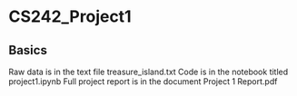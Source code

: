 # CS242_Project1

## Basics
Raw data is in the text file treasure_island.txt
Code is in the notebook titled project1.ipynb
Full project report is in the document Project 1 Report.pdf
